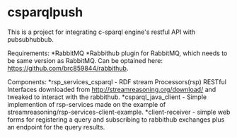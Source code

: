 # csparqlpush

This is a project for integrating c-sparql engine's restful API with pubsubhubbub. 

Requirements:
*RabbitMQ
*Rabbithub plugin for RabbitMQ, which needs to be same version as RabbitMQ. Can be optained here: https://github.com/brc859844/rabbithub. 

Components:
*rsp_services_csparql - RDF stream Processors(rsp) RESTful Interfaces downloaded from http://streamreasoning.org/download/ and tweaked to interact with the rabbithub.
*csparql_java_client - Simple implemention of rsp-services made on the example of streamreasoning/rsp-services-client-example.
*client-receiver - simple web forms for registering a query and subscribing to rabbithub exchanges plus an endpoint for the query results.
